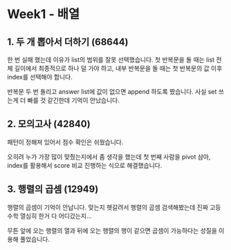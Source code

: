 # Week1 - 배열

## 1. 두 개 뽑아서 더하기 (68644)

한 번 실패 했는데 이유가 list의 범위를 잘못 선택했습니다.
첫 반복문을 돌 때는 list 전체 길이에서 최종적으로 하나 덜 가야 하고,
내부 반복문을 돌 때는 첫 반복문의 값 이후 index를 선택해야 합니다.

반복문 두 번 돌리고 answer list에 값이 없으면 append 하도록 짰습니다.
사실 set 쓰는게 더 빠를 것 같긴한데 기억이 안났습니다.

## 2. 모의고사 (42840)

패턴이 정해져 있어서 점수 확인은 쉬웠습니다.

오히려 누가 가장 많이 맞췄는지에서 좀 생각을 했는데 첫 번째 사람을 pivot 삼아,
index를 활용해서 score 비교 진행하는 식으로 해결했습니다.

## 3. 행렬의 곱셈 (12949)

행렬의 곱셈이 기억이 안납니다. 맞는지 헷갈려서 행렬의 곱셈 검색해봤는데 진짜 고등 수학 열심히 한거 다 어디갔는지...

무튼 앞에 오는 행렬의 열과 뒤에 오는 행렬의 행이 같으면 곱셈이 가능하다는 성질을 이용해 풀었습니다.
